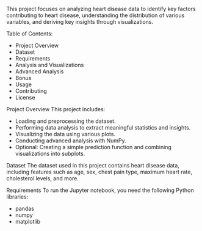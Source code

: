 This project focuses on analyzing heart disease data to identify key factors contributing to heart disease, understanding the distribution of various variables, and deriving key insights through visualizations.

Table of Contents:
- Project Overview
- Dataset
- Requirements
- Analysis and Visualizations
- Advanced Analysis
- Bonus
- Usage
- Contributing
- License

Project Overview
This project includes:
- Loading and preprocessing the dataset.
- Performing data analysis to extract meaningful statistics and insights.
- Visualizing the data using various plots.
- Conducting advanced analysis with NumPy.
- Optional: Creating a simple prediction function and combining visualizations into subplots.
  
Dataset
The dataset used in this project contains heart disease data, including features such as age, sex, chest pain type, maximum heart rate, cholesterol levels, and more.

Requirements
To run the Jupyter notebook, you need the following Python libraries:
- pandas
- numpy
- matplotlib
